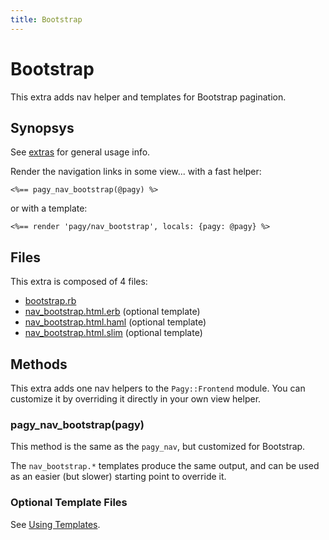 ```yaml
---
title: Bootstrap
---
```


# Bootstrap

This extra adds nav helper and templates for Bootstrap pagination.

## Synopsys

See [extras](../extras.md) for general usage info.

Render the navigation links in some view...
with a fast helper:
```erb
<%== pagy_nav_bootstrap(@pagy) %>
```
or with a template:
```erb
<%== render 'pagy/nav_bootstrap', locals: {pagy: @pagy} %>
```

## Files

This extra is composed of 4 files:

- [bootstrap.rb](https://github.com/ddnexus/pagy/blob/master/lib/pagy/extras/bootstrap.rb)
- [nav_bootstrap.html.erb](https://github.com/ddnexus/pagy/blob/master/lib/templates/nav_bootstrap.html.erb) (optional template)
- [nav_bootstrap.html.haml](https://github.com/ddnexus/pagy/blob/master/lib/templates/nav_bootstrap.html.haml) (optional template)
- [nav_bootstrap.html.slim](https://github.com/ddnexus/pagy/blob/master/lib/templates/nav_bootstrap.html.slim)  (optional template)

## Methods

This extra adds one nav helpers to the `Pagy::Frontend` module. You can customize it by overriding it directly in your own view helper.

### pagy_nav_bootstrap(pagy)

This method is the same as the `pagy_nav`, but customized for Bootstrap.

The `nav_bootstrap.*` templates produce the same output, and can be used as an easier (but slower) starting point to override it.

### Optional Template Files

See [Using Templates](../how-to.md#using-templates).
